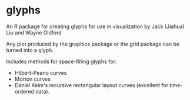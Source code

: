 # glyphs

An R package for creating glyphs for use in visualization by Jack (Jiahua) Liu and Wayne Oldford

Any plot produced by the graphics package or the grid package can be turned into a glyph.

Includes methods for space-filling glyphs for:

- Hilbert-Peano curves
- Morton curves
- Daniel Keim's recursive rectangular layout curves (excellent for time-ordered data).



